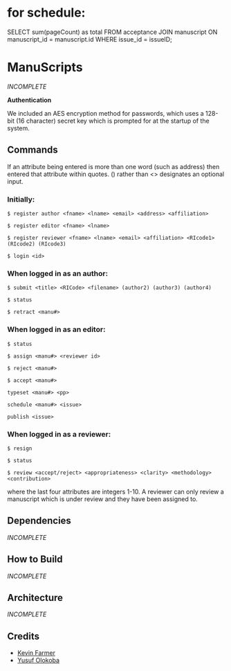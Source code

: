 # for schedule:
SELECT sum(pageCount) as total FROM acceptance JOIN manuscript ON manuscript_id = manuscript.id WHERE issue_id = issueID; 



# ManuScripts
*INCOMPLETE*

**Authentication**

We included an AES encryption method for passwords, which uses a 128-bit (16 character) secret key which
is prompted for at the startup of the system.


## Commands

If an attribute being entered is more than one word (such as address) then entered that attribute within quotes.
() rather than <> designates an optional input.

### Initially:

```
$ register author <fname> <lname> <email> <address> <affiliation>
```


```
$ register editor <fname> <lname>
```


```
$ register reviewer <fname> <lname> <email> <affiliation> <RIcode1> (RIcode2) (RIcode3)
```

```
$ login <id>
```


### When logged in as an author:

```
$ submit <title> <RICode> <filename> (author2) (author3) (author4)
```

```
$ status
```

```
$ retract <manu#>
```


### When logged in as an editor:

```
$ status
```

```
$ assign <manu#> <reviewer id>
```

```
$ reject <manu#>
```

```
$ accept <manu#>
```

```
typeset <manu#> <pp>
```

```
schedule <manu#> <issue>
```

```
publish <issue>
```

### When logged in as a reviewer:

```
$ resign
```

```
$ status
```

```
$ review <accept/reject> <appropriateness> <clarity> <methodology> <contribution>
```

where the last four attributes are integers 1-10. A reviewer can only review a manuscript which is under review and they have been assigned to. 


## Dependencies
*INCOMPLETE*

## How to Build
*INCOMPLETE*

## Architecture
*INCOMPLETE*

## Credits
- [Kevin Farmer](mailto:kevin.r.farmer.18@dartmouth.edu)
- [Yusuf Olokoba](mailto:olokobayusuf@gmail.com)
